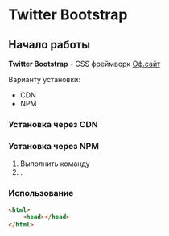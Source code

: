 # Twitter Bootstrap

## Начало работы
**Twitter Bootstrap** - CSS фреймворк [Оф.сайт](https://getbootstrap.com)

Варианту установки:
* CDN
* NPM

### Установка через CDN

### Установка через NPM 
1. Выполнить команду
1. .
### Использование
```html
<html>
    <head></head>
</html>
```


 